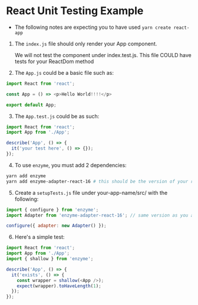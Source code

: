 # React Unit Testing Example

- The following notes are expecting you to have used `yarn create react-app`

1. The `index.js` file should only render your App component.

   We will not test the component under index.test.js. This file COULD have tests for your ReactDom method

2. The `App.js` could be a basic file such as:

```js
import React from 'react';

const App = () => <p>Hello World!!!!</p>

export default App;
```

3. The `App.test.js` could be as such:

```js
import React from 'react';
import App from './App';

describe('App', () => {
  it('your test here', () => {});
});
```

4. To use `enzyme`, you must add 2 dependencies:

```sh
yarn add enzyme
yarn add enzyme-adapter-react-16 # this should be the version of your react, found in your-app-name/package.json, under 'dependencies{ react }'
```

5. Create a `setupTests.js` file under your-app-name/src/ with the following:

```js
import { configure } from 'enzyme';
import Adapter from 'enzyme-adapter-react-16'; // same version as you added

configure({ adapter: new Adapter() });

```
6. Here's a simple test:

```js
import React from 'react';
import App from './App';
import { shallow } from 'enzyme';

describe('App', () => {
  it('exists', () => {
    const wrapper = shallow(<App />);
    expect(wrapper).toHaveLength(1);
  });
});
```
